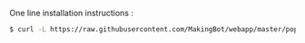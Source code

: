 One line installation instructions :

   ```bash
   $ curl -L https://raw.githubusercontent.com/MakingBot/webapp/master/poppy/setup.sh | sudo bash

  ```
